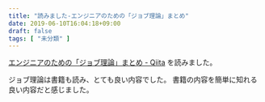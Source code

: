 ```yaml
---
title: "読みました-エンジニアのための「ジョブ理論」まとめ"
date: 2019-06-10T16:04:18+09:00
draft: false
tags: [ "未分類" ]
---
```


[エンジニアのための「ジョブ理論」まとめ - Qiita](https://qiita.com/ktateno/items/87b3cf9ebd29e76049ce) を読みました。

ジョブ理論は書籍も読み、とても良い内容でした。
書籍の内容を簡単に知れる良い内容だと感じました。
